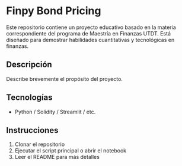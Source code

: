 # Finpy Bond Pricing

Este repositorio contiene un proyecto educativo basado en la materia correspondiente del programa de Maestría en Finanzas UTDT. Está diseñado para demostrar habilidades cuantitativas y tecnológicas en finanzas.

## Descripción
Describe brevemente el propósito del proyecto.

## Tecnologías
- Python / Solidity / Streamlit / etc.

## Instrucciones
1. Clonar el repositorio
2. Ejecutar el script principal o abrir el notebook
3. Leer el README para más detalles
